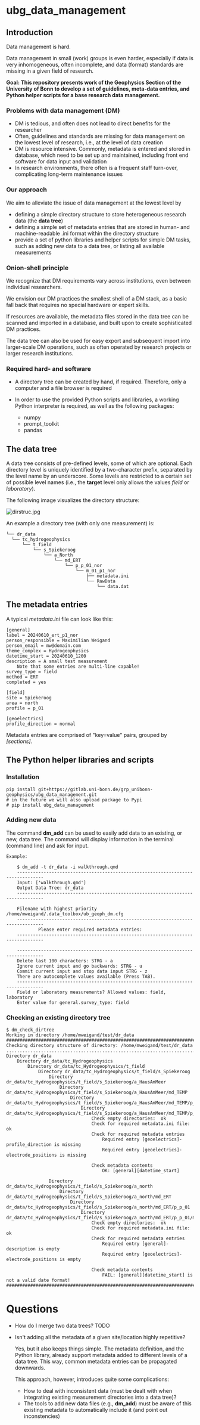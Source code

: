 # ubg_data_management

## Introduction

Data management is hard.

Data management in small (work) groups is even harder, especially if data is
very inhomogeneous, often incomplete, and data (format) standards are missing
in a given field of research.

**Goal: This repository presents work of the Geophysics Section of the
University of Bonn to develop a set of guidelines, meta-data entries, and
Python helper scripts for a base research data management.**

### Problems with data management (DM)

* DM is tedious, and often does not lead to direct benefits for the researcher
* Often, guidelines and standards are missing for data management on the lowest
  level of research, i.e., at the level of data creation
* DM is resource intensive. Commonly, metadata is entered and stored in
  database, which need to be set up and maintained, including front end
software for data input and validation
* In research environments, there often is a frequent staff turn-over,
  complicating long-term maintenance issues

### Our approach

We aim to alleviate the issue of data management at the lowest level by

* defining a simple directory structure to store heterogeneous research data
  (the **data tree**)
* defining a simple set of metadata entries that are stored in human- and
  machine-readable .ini format within the directory structure
* provide a set of python libraries and helper scripts for simple DM tasks,
  such as adding new data to a data tree, or listing all available measurements

### Onion-shell principle

We recognize that DM requirements vary across institutions, even between
individual researchers.

We envision our DM practices the smallest shell of a DM stack, as a basic fall
back that requires no special hardware or expert skills.

If resources are available, the metadata files stored in the data tree can be
scanned and imported in a database, and built upon to create sophisticated DM
practices.

The data tree can also be used for easy export and subsequent import into
larger-scale DM operations, such as often operated by research projects or
larger research institutions.

### Required hard- and software

* A directory tree can be created by hand, if required. Therefore, only a
  computer and a file browser is required
* In order to use the provided Python scripts and libraries, a working Python
  interpreter is required, as well as the following packages:

  * numpy
  * prompt_toolkit
  * pandas

## The data tree

A data tree consists of pre-defined levels, some of which are optional. Each
directory level is uniquely identified by a two-character prefix, separated by
the level name by an underscore. Some levels are restricted to a certain set of
possible level names (i.e., the **target** level only allows the values *field*
or *laboratory*).

  The following image visualizes the directory structure:

  ![dirstruc.jpg](dirstruc.jpg)

  An example a directory tree (with only one measurement) is:

  ```
  └── dr_data
    └── tc_hydrogeophysics
        └── t_field
            └── s_Spiekeroog
                └── a_North
                    └── md_ERT
                        └── p_p_01_nor
                            └── m_01_p1_nor
                                ├── metadata.ini
                                └── RawData
                                    └── data.dat
  ```

## The metadata entries

A typical *metadata.ini* file can look like this:

    [general]
    label = 20240610_ert_p1_nor
    person_responsible = Maximilian Weigand
    person_email = mw@domain.com
    theme_complex = Hydrogeophysics
    datetime_start = 20240610_1200
    description = A small test measurement
        Note that some entries are multi-line capable!
    survey_type = field
    method = ERT
    completed = yes

    [field]
    site = Spiekeroog
    area = north
    profile = p_01

    [geoelectrics]
    profile_direction = normal


Metadata entries are comprised of "key=value" pairs, grouped by *[sections]*.

## The Python helper libraries and scripts

### Installation

    pip install git+https://gitlab.uni-bonn.de/grp_unibonn-geophysics/ubg_data_management.git
    # in the future we will also upload package to Pypi
    # pip install ubg_data_management


### Adding new data

The command **dm_add** can be used to easily add data to an existing, or new,
data tree. The command will display information in the terminal (command line)
and ask for input.

    Example:

        $ dm_add -t dr_data -i walkthrough.qmd
        --------------------------------------------------------------------------------
        Input: ['walkthrough.qmd']
        Output Data Tree: dr_data
        --------------------------------------------------------------------------------

        Filename with highest priority /home/mweigand/.data_toolbox/ub_geoph_dm.cfg
        --------------------------------------------------------------------------------
                Please enter required metadata entries:
        --------------------------------------------------------------------------------

        --------------------------------------------------------------------------------
        Delete last 100 characters: STRG - a
        Ignore current input and go backwards: STRG - u
        Commit current input and stop data input STRG - z
        There are autocomplete values available (Press TAB).
        --------------------------------------------------------------------------------
        Field or laboratory measurements? Allowed values: field, laboratory
        Enter value for general.survey_type: field

### Checking an existing directory tree

    $ dm_check_dirtree
    Working in directory /home/mweigand/test/dr_data
    ################################################################################
    Checking directory structure of directory: /home/mweigand/test/dr_data
    ................................................................................
    Directory dr_data
        Directory dr_data/tc_Hydrogeophysics
            Directory dr_data/tc_Hydrogeophysics/t_field
                Directory dr_data/tc_Hydrogeophysics/t_field/s_Spiekeroog
                    Directory dr_data/tc_Hydrogeophysics/t_field/s_Spiekeroog/a_HausAmMeer
                        Directory dr_data/tc_Hydrogeophysics/t_field/s_Spiekeroog/a_HausAmMeer/md_TEMP
                            Directory dr_data/tc_Hydrogeophysics/t_field/s_Spiekeroog/a_HausAmMeer/md_TEMP/p_profile_02
                                Directory dr_data/tc_Hydrogeophysics/t_field/s_Spiekeroog/a_HausAmMeer/md_TEMP/p_profile_02/m_2025.2asd
                                    Check empty directories:  ok
                                    Check for required metadata.ini file:  ok
                                    Check for required metadata entries
                                        Required entry [geoelectrics]-profile_direction is missing
                                        Required entry [geoelectrics]-electrode_positions is missing

                                    Check metadata contents
                                        OK: [general][datetime_start]

                    Directory dr_data/tc_Hydrogeophysics/t_field/s_Spiekeroog/a_north
                        Directory dr_data/tc_Hydrogeophysics/t_field/s_Spiekeroog/a_north/md_ERT
                            Directory dr_data/tc_Hydrogeophysics/t_field/s_Spiekeroog/a_north/md_ERT/p_p_01
                                Directory dr_data/tc_Hydrogeophysics/t_field/s_Spiekeroog/a_north/md_ERT/p_p_01/m_very_important
                                    Check empty directories:  ok
                                    Check for required metadata.ini file:  ok
                                    Check for required metadata entries
                                        Required entry [general]-description is empty
                                        Required entry [geoelectrics]-electrode_positions is empty

                                    Check metadata contents
                                        FAIL: [general][datetime_start] is not a valid date format!
    ################################################################################

# Questions

* How do I merge two data trees?
 TODO
* Isn't adding all the metadata of a given site/location highly repetitive?

  Yes, but it also keeps things simple. The metadata definition, and the Python library, already support metadata added to different levels of a data tree. This way, common metadata entries can be propagated downwards.

  This approach, however, introduces quite some complications:
    * How to deal with inconsistent data (must be dealt with when integrating existing measurement directories into a data tree)?
    * The tools to add new data files (e.g., **dm_add**) must be aware of this existing metadata to automatically include it (and point out inconstencies)
